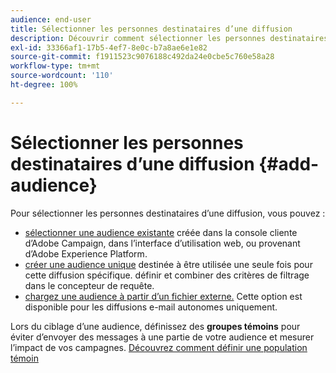 ```yaml
---
audience: end-user
title: Sélectionner les personnes destinataires d’une diffusion
description: Découvrir comment sélectionner les personnes destinataires de vos diffusions
exl-id: 33366af1-17b5-4ef7-8e0c-b7a8ae6e1e82
source-git-commit: f1911523c9076188c492da24e0cbe5c760e58a28
workflow-type: tm+mt
source-wordcount: '110'
ht-degree: 100%

---
```


# Sélectionner les personnes destinataires d’une diffusion {#add-audience}

Pour sélectionner les personnes destinataires d’une diffusion, vous pouvez :

* [sélectionner une audience existante](add-audience.md) créée dans la console cliente d’Adobe Campaign, dans l’interface d’utilisation web, ou provenant d’Adobe Experience Platform.
* [créer une audience unique](one-time-audience.md) destinée à être utilisée une seule fois pour cette diffusion spécifique. définir et combiner des critères de filtrage dans le concepteur de requête.
* [chargez une audience à partir d’un fichier externe.](file-audience.md) Cette option est disponible pour les diffusions e-mail autonomes uniquement.

Lors du ciblage d’une audience, définissez des **groupes témoins** pour éviter d’envoyer des messages à une partie de votre audience et mesurer l’impact de vos campagnes. [Découvrez comment définir une population témoin](control-group.md)
